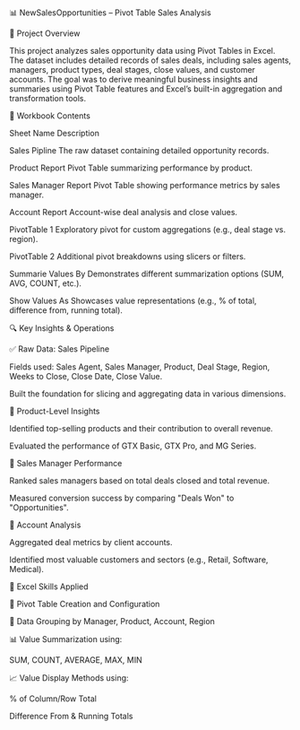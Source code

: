 📊 NewSalesOpportunities – Pivot Table Sales Analysis

🧩 Project Overview

This project analyzes sales opportunity data using Pivot Tables in Excel. The dataset includes detailed records of sales deals, including sales agents, managers, product types, deal stages, close values, and customer accounts. The goal was to derive meaningful business insights and summaries using Pivot Table features and Excel’s built-in aggregation and transformation tools.


📁 Workbook Contents

Sheet Name	Description

Sales Pipline	The raw dataset containing detailed opportunity records.

Product Report	Pivot Table summarizing performance by product.

Sales Manager Report	Pivot Table showing performance metrics by sales manager.

Account Report	Account-wise deal analysis and close values.

PivotTable 1	Exploratory pivot for custom aggregations (e.g., deal stage vs. region).

PivotTable 2	Additional pivot breakdowns using slicers or filters.

Summarie Values By	Demonstrates different summarization options (SUM, AVG, COUNT, etc.).

Show Values As	Showcases value representations (e.g., % of total, difference from, running total).


🔍 Key Insights & Operations

✅ Raw Data: Sales Pipeline

Fields used: Sales Agent, Sales Manager, Product, Deal Stage, Region, Weeks to Close, Close Date, Close Value.

Built the foundation for slicing and aggregating data in various dimensions.


📌 Product-Level Insights

Identified top-selling products and their contribution to overall revenue.

Evaluated the performance of GTX Basic, GTX Pro, and MG Series.


📌 Sales Manager Performance

Ranked sales managers based on total deals closed and total revenue.

Measured conversion success by comparing "Deals Won" to "Opportunities".

📌 Account Analysis

Aggregated deal metrics by client accounts.

Identified most valuable customers and sectors (e.g., Retail, Software, Medical).


🧠 Excel Skills Applied

🔄 Pivot Table Creation and Configuration

📑 Data Grouping by Manager, Product, Account, Region

📊 Value Summarization using:

SUM, COUNT, AVERAGE, MAX, MIN

📈 Value Display Methods using:

% of Column/Row Total

Difference From & Running Totals



